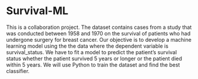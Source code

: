 # Survival-ML

This is a collaboration project. The dataset contains cases from a study that was conducted between 1958 and 1970 on the survival of patients who had undergone surgery for breast cancer. Our objective is to develop a machine learning model using the the data where the dependent variable is survival_status. We have to fit a model to predict the patient’s survival status whether the patient survived 5 years or longer or the patient died within 5 years. We will use Python to train the dataset and find the best classifier.
